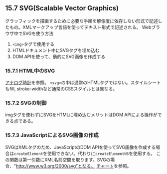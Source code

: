 ## 15.7 SVG(Scalable Vector Graphics)
グラッフィックを描画するために必要な手順を解像度に依存しない形式で記述したもの。XMLマークアップ言語を使ってテキスト形式で記述される。
Webブラウザ中でSVGを使う方法
1. `<img>`タグで使用する
2. HTMLドキュメント中にSVGタグを埋め込む
3. DOM APIを使って、動的にSVG画像を作成する

### 15.7.1 HTML中のSVG
[アナログ時計](./analogClock.html)を参照。
`<svg>`の中は通常のHTMLタグではない。スタイルシートもfill, stroke-widthなど通常のCSSスタイルとは異なる。

### 15.7.2 SVGの制御
imgタグを使わずにSVGをHTMLに埋め込むメリットはDOM APIによる操作ができる点である。

### 15.7.3 JavaScriptによるSVG画像の作成
SVGはXMLタグのため、JavaScriptのDOM APIを使ってSVG画像を作成する場合は`createElement`を使用できない。代わりに`createElementNS`を使用する。
この関数は第一引数にXML名前空間を取ります。SVGの場合、"http://www.w3.org/2000/svg"となる。
[チャート](./chart.html)を参照。

